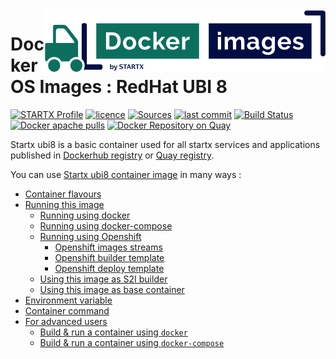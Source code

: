 <img align="right" src="https://raw.githubusercontent.com/startxfr/docker-images/ubi8/travis/logo-small.svg?sanitize=true">

# Docker OS Images : RedHat UBI 8

[![STARTX Profile](https://img.shields.io/badge/provider-startx-green.svg)](https://github.com/startxfr) [![licence](https://img.shields.io/github/license/startxfr/docker-images.svg)](https://github.com/startxfr/docker-images) [![Sources](https://img.shields.io/badge/startx-docker--images-blue.svg)](https://github.com/startxfr/docker-images/tree/ubi8/OS/)
[![last commit](https://img.shields.io/github/last-commit/startxfr/docker-images.svg)](https://github.com/startxfr/docker-images) [![Build Status](https://travis-ci.org/startxfr/docker-images.svg?branch=ubi8)](https://travis-ci.org/startxfr/docker-images) [![Docker apache pulls](https://img.shields.io/docker/pulls/startx/ubi8)](https://hub.docker.com/r/startx/ubi8) [![Docker Repository on Quay](https://quay.io/repository/startx/apache/status "Docker Repository on Quay")](https://quay.io/repository/startx/apache)

Startx ubi8 is a basic container used for all startx services and applications published in
[Dockerhub registry](https://hub.docker.com/u/startx) or [Quay registry](https://quay.io/repository/startx).

You can use [Startx ubi8 container image](https://docker-images.readthedocs.io/en/latest/OS/ubi8) in many ways :

- [Container flavours](https://docker-images.readthedocs.io/en/latest/OS/ubi8#container-flavours)
- [Running this image](https://docker-images.readthedocs.io/en/latest/OS/ubi8#running-this-image)
  - [Running using docker](https://docker-images.readthedocs.io/en/latest/OS/ubi8#running-using-docker)
  - [Running using docker-compose](https://docker-images.readthedocs.io/en/latest/OS/ubi8#running-using-docker-compose)
  - [Running using Openshift](https://docker-images.readthedocs.io/en/latest/OS/ubi8#running-using-openshift)
    - [Openshift images streams](https://docker-images.readthedocs.io/en/latest/OS/ubi8#openshift-images-streams)
    - [Openshift builder template](https://docker-images.readthedocs.io/en/latest/OS/ubi8#openshift-builder-template)
    - [Openshift deploy template](https://docker-images.readthedocs.io/en/latest/OS/ubi8#openshift-deploy-template)
  - [Using this image as S2I builder](https://docker-images.readthedocs.io/en/latest/OS/ubi8#using-this-image-as-s2i-builder)
  - [Using this image as base container](https://docker-images.readthedocs.io/en/latest/OS/ubi8#using-this-image-as-base-container)
- [Environment variable](https://docker-images.readthedocs.io/en/latest/OS/ubi8#environment-variable)
- [Container command](https://docker-images.readthedocs.io/en/latest/OS/ubi8#container-command)
- [For advanced users](https://docker-images.readthedocs.io/en/latest/OS/ubi8#for-advanced-users)
  - [Build & run a container using `docker`](https://docker-images.readthedocs.io/en/latest/OS/ubi8#build--run-a-container-using-docker)
  - [Build & run a container using `docker-compose`](https://docker-images.readthedocs.io/en/latest/OS/ubi8#build--run-a-container-using-docker-compose)
